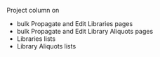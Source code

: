Project column on
* bulk Propagate and Edit Libraries pages
* bulk Propagate and Edit Library Aliquots pages
* Libraries lists
* Library Aliquots lists
